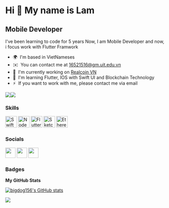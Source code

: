 Hi 👋 My name is Lam
====================

Mobile Developer
----------------

I've been learning to code for 5 years Now, I am Mobile Developer and now, i focus work with Flutter Framwork

* 🌍  I'm based in VietNameses
* ✉️  You can contact me at [16521516@gm.uit.edu.vn](mailto:16521516@gm.uit.edu.vn)
* 🚀  I'm currently working on [Realcoin VN](http://realcoin.vn)
* 🧠  I'm learning Flutter, IOS with Swift UI and Blockchain Technology
* ⚡  If you want to work with me, please contact me via email

<a href="https://www.twitter.com/LeThachLamm" target="_blank" rel="noreferrer"><img
src="https://img.shields.io/twitter/follow/LeThachLamm?logo=twitter&style=for-the-badge&color=0891b2&labelColor=1c1917"
/></a><a href="https://www.github.com/bigdog156" target="_blank" rel="noreferrer"><img
src="https://img.shields.io/github/followers/bigdog156?logo=github&style=for-the-badge&color=0891b2&labelColor=1c1917" /></a>

### Skills

<p align="left">
<a href="https://developer.apple.com/swift/" target="_blank" rel="noreferrer"><img src="https://raw.githubusercontent.com/danielcranney/readme-generator/main/public/icons/skills/swift-colored.svg" width="36" height="36" alt="Swift" /></a>
<a href="https://nodejs.org/en/" target="_blank" rel="noreferrer"><img src="https://raw.githubusercontent.com/danielcranney/readme-generator/main/public/icons/skills/nodejs-colored.svg" width="36" height="36" alt="NodeJS" /></a>
<a href="https://flutter.dev/" target="_blank" rel="noreferrer"><img src="https://raw.githubusercontent.com/danielcranney/readme-generator/main/public/icons/skills/flutter-colored.svg" width="36" height="36" alt="Flutter" /></a>
<a href="https://www.sketch.com/" target="_blank" rel="noreferrer"><img src="https://raw.githubusercontent.com/danielcranney/readme-generator/main/public/icons/skills/sketch-colored.svg" width="36" height="36" alt="Sketch" /></a>
<a href="https://ethereum.org/en/" target="_blank" rel="noreferrer"><img src="https://raw.githubusercontent.com/danielcranney/readme-generator/main/public/icons/skills/ethereum-colored.svg" width="36" height="36" alt="Ethereum" /></a>
</p>


### Socials

<p align="left"> <a href="https://www.github.com/bigdog156" target="_blank" rel="noreferrer"><img src="https://raw.githubusercontent.com/danielcranney/readme-generator/main/public/icons/socials/github.svg" width="32" height="32" /></a> <a href="https://www.linkedin.com/in/lethachlam10079" target="_blank" rel="noreferrer"><img src="https://raw.githubusercontent.com/danielcranney/readme-generator/main/public/icons/socials/linkedin.svg" width="32" height="32" /></a> <a href="https://www.twitter.com/LeThachLamm" target="_blank" rel="noreferrer"><img src="https://raw.githubusercontent.com/danielcranney/readme-generator/main/public/icons/socials/twitter.svg" width="32" height="32" /></a></p>

### Badges

<b>My GitHub Stats</b>

<a href="http://www.github.com/bigdog156"><img src="https://github-readme-stats.vercel.app/api?username=bigdog156&show_icons=true&hide=&count_private=true&title_color=0891b2&text_color=ffffff&icon_color=0891b2&bg_color=1c1917&hide_border=true&show_icons=true" alt="bigdog156's GitHub stats" /></a>

<a href="http://www.github.com/bigdog156"><img src="https://github-readme-streak-stats.herokuapp.com/?user=bigdog156&stroke=ffffff&background=1c1917&ring=0891b2&fire=0891b2&currStreakNum=ffffff&currStreakLabel=0891b2&sideNums=ffffff&sideLabels=ffffff&dates=ffffff&hide_border=true" /></a>
